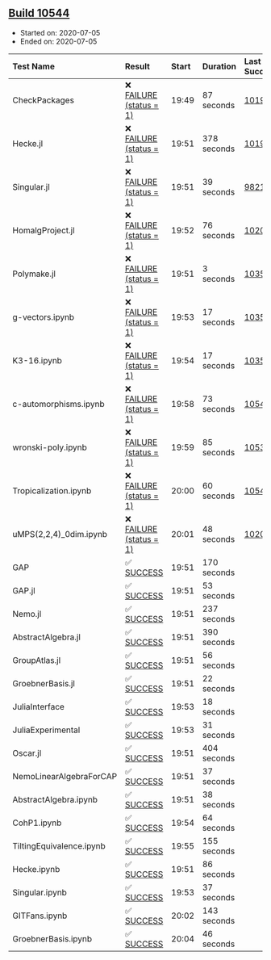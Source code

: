 ## [Build 10544](https://oscarci.mathematik.uni-kl.de/job/oscar/10544/)

* Started on: 2020-07-05
* Ended on: 2020-07-05

| Test Name    | Result | Start | Duration | Last Success | First Failure |
|:-------------|:-------|:------|:---------|:-------------|:--------------|
| CheckPackages | ❌ [FAILURE (status = 1)](https://oscarci.mathematik.uni-kl.de/job/oscar/10544/artifact/logs/build-10544/CheckPackages.log) | 19:49 | 87 seconds | [10197](https://oscarci.mathematik.uni-kl.de/job/oscar/10197/) | [10198](https://oscarci.mathematik.uni-kl.de/job/oscar/10198/) |
| Hecke.jl | ❌ [FAILURE (status = 1)](https://oscarci.mathematik.uni-kl.de/job/oscar/10544/artifact/logs/build-10544/Hecke.jl.log) | 19:51 | 378 seconds | [10197](https://oscarci.mathematik.uni-kl.de/job/oscar/10197/) | [10198](https://oscarci.mathematik.uni-kl.de/job/oscar/10198/) |
| Singular.jl | ❌ [FAILURE (status = 1)](https://oscarci.mathematik.uni-kl.de/job/oscar/10544/artifact/logs/build-10544/Singular.jl.log) | 19:51 | 39 seconds | [9821](https://oscarci.mathematik.uni-kl.de/job/oscar/9821/) | [9822](https://oscarci.mathematik.uni-kl.de/job/oscar/9822/) |
| HomalgProject.jl | ❌ [FAILURE (status = 1)](https://oscarci.mathematik.uni-kl.de/job/oscar/10544/artifact/logs/build-10544/HomalgProject.jl.log) | 19:52 | 76 seconds | [10209](https://oscarci.mathematik.uni-kl.de/job/oscar/10209/) | [10210](https://oscarci.mathematik.uni-kl.de/job/oscar/10210/) |
| Polymake.jl | ❌ [FAILURE (status = 1)](https://oscarci.mathematik.uni-kl.de/job/oscar/10544/artifact/logs/build-10544/Polymake.jl.log) | 19:51 | 3 seconds | [10356](https://oscarci.mathematik.uni-kl.de/job/oscar/10356/) | [10357](https://oscarci.mathematik.uni-kl.de/job/oscar/10357/) |
| g-vectors.ipynb | ❌ [FAILURE (status = 1)](https://oscarci.mathematik.uni-kl.de/job/oscar/10544/artifact/logs/build-10544/g-vectors.ipynb.log) | 19:53 | 17 seconds | [10356](https://oscarci.mathematik.uni-kl.de/job/oscar/10356/) | [10357](https://oscarci.mathematik.uni-kl.de/job/oscar/10357/) |
| K3-16.ipynb | ❌ [FAILURE (status = 1)](https://oscarci.mathematik.uni-kl.de/job/oscar/10544/artifact/logs/build-10544/K3-16.ipynb.log) | 19:54 | 17 seconds | [10356](https://oscarci.mathematik.uni-kl.de/job/oscar/10356/) | [10357](https://oscarci.mathematik.uni-kl.de/job/oscar/10357/) |
| c-automorphisms.ipynb | ❌ [FAILURE (status = 1)](https://oscarci.mathematik.uni-kl.de/job/oscar/10544/artifact/logs/build-10544/c-automorphisms.ipynb.log) | 19:58 | 73 seconds | [10543](https://oscarci.mathematik.uni-kl.de/job/oscar/10543/) | [10544](https://oscarci.mathematik.uni-kl.de/job/oscar/10544/) |
| wronski-poly.ipynb | ❌ [FAILURE (status = 1)](https://oscarci.mathematik.uni-kl.de/job/oscar/10544/artifact/logs/build-10544/wronski-poly.ipynb.log) | 19:59 | 85 seconds | [10539](https://oscarci.mathematik.uni-kl.de/job/oscar/10539/) | [10540](https://oscarci.mathematik.uni-kl.de/job/oscar/10540/) |
| Tropicalization.ipynb | ❌ [FAILURE (status = 1)](https://oscarci.mathematik.uni-kl.de/job/oscar/10544/artifact/logs/build-10544/Tropicalization.ipynb.log) | 20:00 | 60 seconds | [10543](https://oscarci.mathematik.uni-kl.de/job/oscar/10543/) | [10544](https://oscarci.mathematik.uni-kl.de/job/oscar/10544/) |
| uMPS(2,2,4)_0dim.ipynb | ❌ [FAILURE (status = 1)](https://oscarci.mathematik.uni-kl.de/job/oscar/10544/artifact/logs/build-10544/uMPS-2-2-4-_0dim.ipynb.log) | 20:01 | 48 seconds | [10209](https://oscarci.mathematik.uni-kl.de/job/oscar/10209/) | [10210](https://oscarci.mathematik.uni-kl.de/job/oscar/10210/) |
| GAP | ✅ [SUCCESS](https://oscarci.mathematik.uni-kl.de/job/oscar/10544/artifact/logs/build-10544/GAP.log) | 19:51 | 170 seconds |  |  |
| GAP.jl | ✅ [SUCCESS](https://oscarci.mathematik.uni-kl.de/job/oscar/10544/artifact/logs/build-10544/GAP.jl.log) | 19:51 | 53 seconds |  |  |
| Nemo.jl | ✅ [SUCCESS](https://oscarci.mathematik.uni-kl.de/job/oscar/10544/artifact/logs/build-10544/Nemo.jl.log) | 19:51 | 237 seconds |  |  |
| AbstractAlgebra.jl | ✅ [SUCCESS](https://oscarci.mathematik.uni-kl.de/job/oscar/10544/artifact/logs/build-10544/AbstractAlgebra.jl.log) | 19:51 | 390 seconds |  |  |
| GroupAtlas.jl | ✅ [SUCCESS](https://oscarci.mathematik.uni-kl.de/job/oscar/10544/artifact/logs/build-10544/GroupAtlas.jl.log) | 19:51 | 56 seconds |  |  |
| GroebnerBasis.jl | ✅ [SUCCESS](https://oscarci.mathematik.uni-kl.de/job/oscar/10544/artifact/logs/build-10544/GroebnerBasis.jl.log) | 19:51 | 22 seconds |  |  |
| JuliaInterface | ✅ [SUCCESS](https://oscarci.mathematik.uni-kl.de/job/oscar/10544/artifact/logs/build-10544/JuliaInterface.log) | 19:53 | 18 seconds |  |  |
| JuliaExperimental | ✅ [SUCCESS](https://oscarci.mathematik.uni-kl.de/job/oscar/10544/artifact/logs/build-10544/JuliaExperimental.log) | 19:53 | 31 seconds |  |  |
| Oscar.jl | ✅ [SUCCESS](https://oscarci.mathematik.uni-kl.de/job/oscar/10544/artifact/logs/build-10544/Oscar.jl.log) | 19:51 | 404 seconds |  |  |
| NemoLinearAlgebraForCAP | ✅ [SUCCESS](https://oscarci.mathematik.uni-kl.de/job/oscar/10544/artifact/logs/build-10544/NemoLinearAlgebraForCAP.log) | 19:51 | 37 seconds |  |  |
| AbstractAlgebra.ipynb | ✅ [SUCCESS](https://oscarci.mathematik.uni-kl.de/job/oscar/10544/artifact/logs/build-10544/AbstractAlgebra.ipynb.log) | 19:51 | 38 seconds |  |  |
| CohP1.ipynb | ✅ [SUCCESS](https://oscarci.mathematik.uni-kl.de/job/oscar/10544/artifact/logs/build-10544/CohP1.ipynb.log) | 19:54 | 64 seconds |  |  |
| TiltingEquivalence.ipynb | ✅ [SUCCESS](https://oscarci.mathematik.uni-kl.de/job/oscar/10544/artifact/logs/build-10544/TiltingEquivalence.ipynb.log) | 19:55 | 155 seconds |  |  |
| Hecke.ipynb | ✅ [SUCCESS](https://oscarci.mathematik.uni-kl.de/job/oscar/10544/artifact/logs/build-10544/Hecke.ipynb.log) | 19:51 | 86 seconds |  |  |
| Singular.ipynb | ✅ [SUCCESS](https://oscarci.mathematik.uni-kl.de/job/oscar/10544/artifact/logs/build-10544/Singular.ipynb.log) | 19:53 | 37 seconds |  |  |
| GITFans.ipynb | ✅ [SUCCESS](https://oscarci.mathematik.uni-kl.de/job/oscar/10544/artifact/logs/build-10544/GITFans.ipynb.log) | 20:02 | 143 seconds |  |  |
| GroebnerBasis.ipynb | ✅ [SUCCESS](https://oscarci.mathematik.uni-kl.de/job/oscar/10544/artifact/logs/build-10544/GroebnerBasis.ipynb.log) | 20:04 | 46 seconds |  |  |
